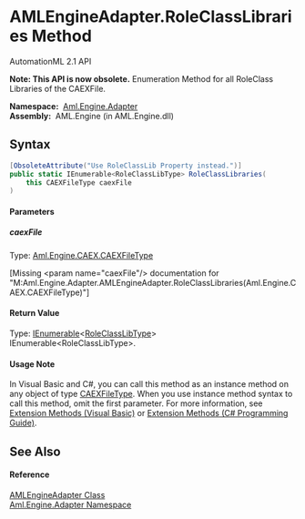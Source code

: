 AMLEngineAdapter.RoleClassLibraries Method
==========================================
AutomationML 2.1 API

**Note: This API is now obsolete.**
Enumeration Method for all RoleClass Libraries of the CAEXFile.

  **Namespace:**  [Aml.Engine.Adapter][1]  
  **Assembly:**  AML.Engine (in AML.Engine.dll)

Syntax
------

```csharp
[ObsoleteAttribute("Use RoleClassLib Property instead.")]
public static IEnumerable<RoleClassLibType> RoleClassLibraries(
	this CAEXFileType caexFile
)
```

#### Parameters

##### *caexFile*
Type: [Aml.Engine.CAEX.CAEXFileType][2]  

[Missing &lt;param name="caexFile"/> documentation for "M:Aml.Engine.Adapter.AMLEngineAdapter.RoleClassLibraries(Aml.Engine.CAEX.CAEXFileType)"]


#### Return Value
Type: [IEnumerable][3]&lt;[RoleClassLibType][4]>  
IEnumerable&lt;RoleClassLibType>.
#### Usage Note
In Visual Basic and C#, you can call this method as an instance method on any object of type [CAEXFileType][2]. When you use instance method syntax to call this method, omit the first parameter. For more information, see [Extension Methods (Visual Basic)][5] or [Extension Methods (C# Programming Guide)][6].

See Also
--------

#### Reference
[AMLEngineAdapter Class][7]  
[Aml.Engine.Adapter Namespace][1]  

[1]: ../README.md
[2]: ../../Aml.Engine.CAEX/CAEXFileType/README.md
[3]: https://docs.microsoft.com/dotnet/api/system.collections.generic.ienumerable-1
[4]: ../../Aml.Engine.CAEX/RoleClassLibType/README.md
[5]: https://docs.microsoft.com/dotnet/visual-basic/programming-guide/language-features/procedures/extension-methods
[6]: https://docs.microsoft.com/dotnet/csharp/programming-guide/classes-and-structs/extension-methods
[7]: README.md
[8]: https://www.automationml.org
[9]: ../../icons/logoShade.png